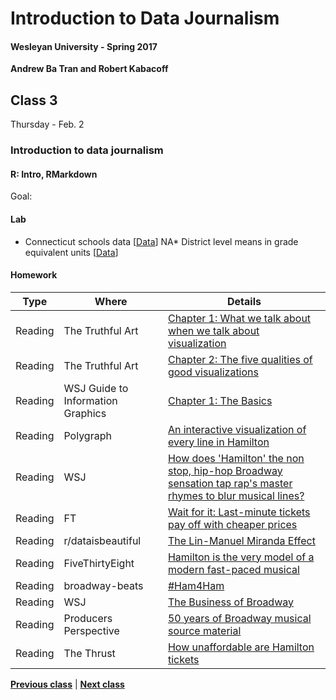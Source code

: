 # Introduction to Data Journalism
  
#### Wesleyan University - Spring 2017
  
**Andrew Ba Tran and Robert Kabacoff**
  
## Class 3
Thursday - Feb. 2
                             
### Introduction to data journalism
                             
#### R: Intro, RMarkdown
                             
Goal: 
                             
#### Lab

    
* Connecticut schools data [[Data]()]
                                 NA* District level means in grade equivalent units [[Data](https://stacks.stanford.edu/file/druid:db586ns4974/district%20means%20grade%20equivalent%20std%20(gs)%20(pooled%20year,%20grade%20and%20sub)_v1_1.csv)]
                             
#### Homework
                          
|Type|Where|Details|
|---|---|---|
|Reading|The Truthful Art|[Chapter 1: What we talk about when we talk about visualization]()|
|Reading|The Truthful Art|[Chapter 2: The five qualities of good visualizations]()|
|Reading|WSJ Guide to Information Graphics|[Chapter 1: The Basics]()|
|Reading|Polygraph|[An interactive visualization of every line in Hamilton](http://polygraph.cool/hamilton/)|
|Reading|WSJ|[How does 'Hamilton' the non stop, hip-hop Broadway sensation tap rap's master rhymes to blur musical lines?](http://graphics.wsj.com/hamilton/)|
|Reading|FT|[Wait for it: Last-minute tickets pay off with cheaper prices](https://www.ft.com/content/7cd69f44-26b1-3cd2-9689-c0ebaabc575f)|
|Reading|r/dataisbeautiful|[The Lin-Manuel Miranda Effect](https://www.reddit.com/r/dataisbeautiful/comments/4nxsou/hamilton_the_musical_the_linmanuel_miranda_effect/)|
|Reading|FiveThirtyEight|[Hamilton is the very model of a modern fast-paced musical](http://fivethirtyeight.com/datalab/hamilton-is-the-very-model-of-a-modern-fast-paced-musical/)|
|Reading|broadway-beats|[#Ham4Ham](http://joannaskao.com/broadway-beats/ham4ham/)|
|Reading|WSJ|[The Business of Broadway](http://graphics.wsj.com/business-of-broadway/)|
|Reading|Producers Perspective|[50 years of Broadway musical source material](https://www.theproducersperspective.com/my_weblog/2015/11/50-years-of-broadway-musical-source-material-a-by-the-numbers-infographic.html)|
|Reading|The Thrust|[How unaffordable are Hamilton tickets](http://thethrust.net/how-unaffordable-are-hamilton-tickets/)|
                   
**[Previous class](class2.md)** | **[Next class](class4.md)**
